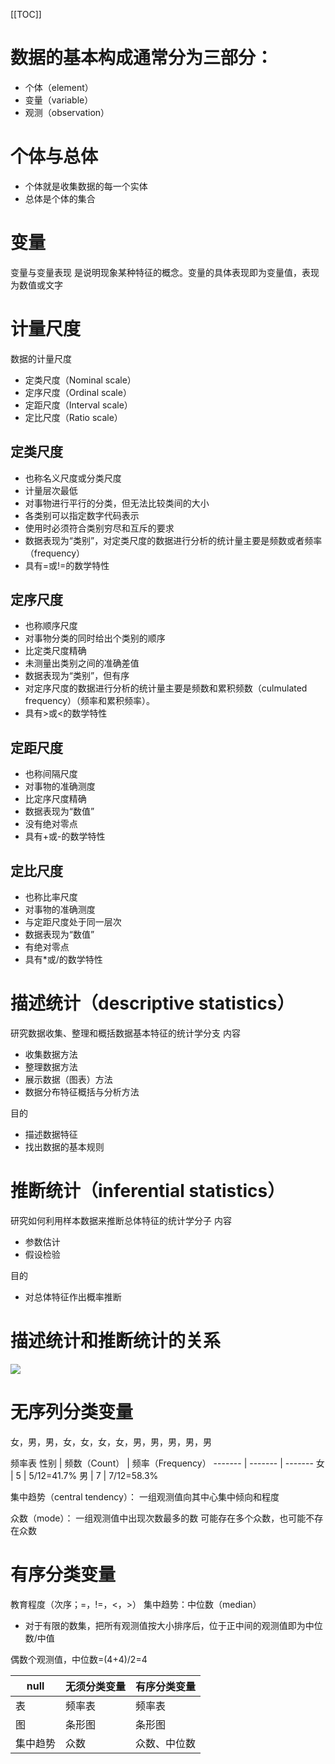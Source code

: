 [[TOC]]

# 数据的基本构成通常分为三部分：
+ 个体（element）
+ 变量（variable）
+ 观测（observation）

# 个体与总体
+ 个体就是收集数据的每一个实体
+ 总体是个体的集合

# 变量
变量与变量表现
是说明现象某种特征的概念。变量的具体表现即为变量值，表现为数值或文字

# 计量尺度
数据的计量尺度
+ 定类尺度（Nominal scale）
+ 定序尺度（Ordinal scale）
+ 定距尺度（Interval scale）
+ 定比尺度（Ratio scale）

## 定类尺度
+ 也称名义尺度或分类尺度
+ 计量层次最低
+ 对事物进行平行的分类，但无法比较类间的大小
+ 各类别可以指定数字代码表示
+ 使用时必须符合类别穷尽和互斥的要求
+ 数据表现为“类别”，对定类尺度的数据进行分析的统计量主要是频数或者频率（frequency）
+ 具有=或!=的数学特性

## 定序尺度
+ 也称顺序尺度
+ 对事物分类的同时给出个类别的顺序
+ 比定类尺度精确
+ 未测量出类别之间的准确差值
+ 数据表现为“类别”，但有序
+ 对定序尺度的数据进行分析的统计量主要是频数和累积频数（culmulated frequency）（频率和累积频率）。
+ 具有>或<的数学特性

## 定距尺度
+ 也称间隔尺度
+ 对事物的准确测度
+ 比定序尺度精确
+ 数据表现为“数值”
+ 没有绝对零点
+ 具有+或-的数学特性

## 定比尺度
+ 也称比率尺度
+ 对事物的准确测度
+ 与定距尺度处于同一层次
+ 数据表现为“数值”
+ 有绝对零点
+ 具有*或/的数学特性


# 描述统计（descriptive statistics）
研究数据收集、整理和概括数据基本特征的统计学分支
内容
+ 收集数据方法
+ 整理数据方法
+ 展示数据（图表）方法
+ 数据分布特征概括与分析方法

目的
+ 描述数据特征
+ 找出数据的基本规则

# 推断统计（inferential statistics）
研究如何利用样本数据来推断总体特征的统计学分子
内容
+ 参数估计
+ 假设检验

目的
+ 对总体特征作出概率推断

# 描述统计和推断统计的关系

![](https://gitee.com/caijingquan/imagebed/raw/master/20210408170231.png)

# 无序列分类变量
女，男，男，女，女，女，女，男，男，男，男，男

频率表
性别 | 频数（Count） | 频率（Frequency）
------- | ------- | -------
女 | 5 | 5/12=41.7%
男 | 7 | 7/12=58.3%

集中趋势（central tendency）：
一组观测值向其中心集中倾向和程度

众数（mode）：
一组观测值中出现次数最多的数
可能存在多个众数，也可能不存在众数

# 有序分类变量
教育程度（次序；=，!=，<，>）
集中趋势：中位数（median）
+ 对于有限的数集，把所有观测值按大小排序后，位于正中间的观测值即为中位数/中值
  
偶数个观测值，中位数=(4+4)/2=4

null   | 无须分类变量 | 有序分类变量
--|--------|-------
表 | 频率表 | 频率表
图 | 条形图 | 条形图
集中趋势 | 众数 | 众数、中位数